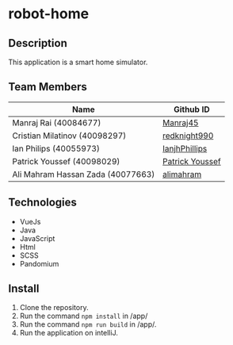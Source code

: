 # robot-home

## Description
This application is a smart home simulator.

## Team Members
Name | Github ID
------------ | -------------
Manraj Rai (40084677) | [Manraj45](https://github.com/Manraj45)
Cristian Milatinov (40098297) | [redknight990](https://github.com/redknight990)
Ian Philips (40055973) | [IanjhPhillips](https://github.com/IanjhPhillips)
Patrick Youssef (40098029) | [Patrick Youssef](https://github.com/PatrickYoussef)
Ali Mahram Hassan Zada (40077663) | [alimahram](https://github.com/alimahram)

## Technologies
* VueJs
* Java
* JavaScript
* Html
* SCSS
* Pandomium 

## Install
1. Clone the repository.
2. Run the command `npm install` in /app/
3. Run the command `npm run build` in /app/.
4. Run the application on intelliJ.
